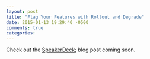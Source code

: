 ```yaml
---
layout: post
title: "Flag Your Features with Rollout and Degrade"
date: 2015-01-13 19:29:40 -0500
comments: true
categories: 
---
```

Check out the [SpeakerDeck](https://speakerdeck.com/amcaplan/flag-your-features-with-rollout-and-degrade); blog post coming soon.